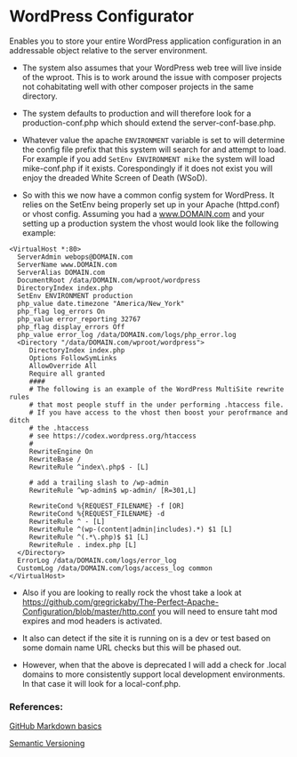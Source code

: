 # WordPress Configurator

Enables you to store your entire WordPress application configuration in an addressable object relative to the server environment. 

- The system also assumes that your WordPress web tree will live inside of the wproot. This is to work around the issue with composer projects not cohabitating well with other composer projects in the same directory.

- The system defaults to production and will therefore look for a production-conf.php which should extend the server-conf-base.php.

- Whatever value the apache ```ENVIRONMENT``` variable is set to will determine the config file prefix that this system will search for and attempt to load. For example if you add ```SetEnv ENVIRONMENT mike``` the system will load mike-conf.php if it exists. Corespondingly if it does not exist you will enjoy the dreaded White Screen of Death (WSoD).

- So with this we now have a common config system for WordPress. It relies on the SetEnv being properly set up in your Apache (httpd.conf) or vhost config. Assuming you had a www.DOMAIN.com and your setting up a production system the vhost would look like the following example:

```
<VirtualHost *:80>
  ServerAdmin webops@DOMAIN.com
  ServerName www.DOMAIN.com
  ServerAlias DOMAIN.com
  DocumentRoot /data/DOMAIN.com/wproot/wordpress
  DirectoryIndex index.php
  SetEnv ENVIRONMENT production
  php_value date.timezone "America/New_York"
  php_flag log_errors On
  php_value error_reporting 32767
  php_flag display_errors Off
  php_value error_log /data/DOMAIN.com/logs/php_error.log
  <Directory "/data/DOMAIN.com/wproot/wordpress">
     DirectoryIndex index.php
     Options FollowSymLinks
     AllowOverride All
     Require all granted
     ####
     # The following is an example of the WordPress MultiSite rewrite rules
     # that most people stuff in the under performing .htaccess file.
     # If you have access to the vhost then boost your perofrmance and ditch
     # the .htaccess
     # see https://codex.wordpress.org/htaccess
     #
     RewriteEngine On
     RewriteBase /
     RewriteRule ^index\.php$ - [L]

     # add a trailing slash to /wp-admin
     RewriteRule ^wp-admin$ wp-admin/ [R=301,L]

     RewriteCond %{REQUEST_FILENAME} -f [OR]
     RewriteCond %{REQUEST_FILENAME} -d
     RewriteRule ^ - [L]
     RewriteRule ^(wp-(content|admin|includes).*) $1 [L]
     RewriteRule ^(.*\.php)$ $1 [L]
     RewriteRule . index.php [L]
  </Directory>
  ErrorLog /data/DOMAIN.com/logs/error_log
  CustomLog /data/DOMAIN.com/logs/access_log common
</VirtualHost>

```


- Also if you are looking to really rock the vhost take a look at https://github.com/gregrickaby/The-Perfect-Apache-Configuration/blob/master/http.conf you will need to ensure taht mod expires and mod headers is activated.
 
- It also can detect if the site it is running on is a dev or test based on some domain name URL checks but this will be phased out. 
 
- However, when that the above is deprecated I will add a check for .local domains to more consistently support local development environments. In that case it will look for a local-conf.php.

### References: 

[GitHub Markdown basics](https://help.github.com/articles/basic-writing-and-formatting-syntax/)

[Semantic Versioning](https://semver.org/)
